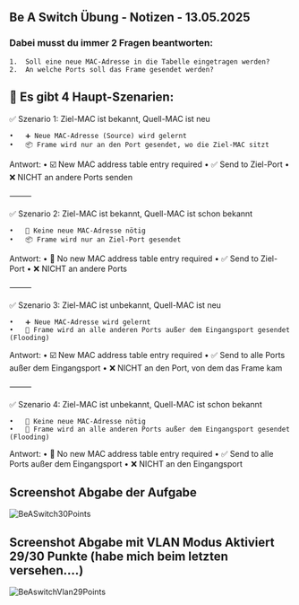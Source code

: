 ## Be A Switch Übung - Notizen - 13.05.2025

### Dabei musst du immer 2 Fragen beantworten:
	1.	Soll eine neue MAC-Adresse in die Tabelle eingetragen werden?
	2.	An welche Ports soll das Frame gesendet werden?

## 🧠 Es gibt 4 Haupt-Szenarien:

✅ Szenario 1: Ziel-MAC ist bekannt, Quell-MAC ist neu

	•	➕ Neue MAC-Adresse (Source) wird gelernt
	•	📦 Frame wird nur an den Port gesendet, wo die Ziel-MAC sitzt

Antwort:
	•	☑️ New MAC address table entry required
	•	✅ Send to Ziel-Port
	•	❌ NICHT an andere Ports senden

⸻

✅ Szenario 2: Ziel-MAC ist bekannt, Quell-MAC ist schon bekannt

	•	🚫 Keine neue MAC-Adresse nötig
	•	📦 Frame wird nur an Ziel-Port gesendet

Antwort:
	•	🔘 No new MAC address table entry required
	•	✅ Send to Ziel-Port
	•	❌ NICHT an andere Ports

⸻

✅ Szenario 3: Ziel-MAC ist unbekannt, Quell-MAC ist neu

	•	➕ Neue MAC-Adresse wird gelernt
	•	📡 Frame wird an alle anderen Ports außer dem Eingangsport gesendet (Flooding)

Antwort:
	•	☑️ New MAC address table entry required
	•	✅ Send to alle Ports außer dem Eingangsport
	•	❌ NICHT an den Port, von dem das Frame kam

⸻

✅ Szenario 4: Ziel-MAC ist unbekannt, Quell-MAC ist schon bekannt

	•	🚫 Keine neue MAC-Adresse nötig
	•	📡 Frame wird an alle anderen Ports außer dem Eingangsport gesendet (Flooding)

Antwort:
	•	🔘 No new MAC address table entry required
	•	✅ Send to alle Ports außer dem Eingangsport
	•	❌ NICHT an den Eingangsport

## Screenshot Abgabe der Aufgabe 

![BeASwitch30Points](https://github.com/user-attachments/assets/a47f800e-c70b-4b82-8f60-9a304e75a719)


## Screenshot Abgabe mit VLAN Modus Aktiviert 29/30 Punkte (habe mich beim letzten versehen....) 

![BeAswitchVlan29Points](https://github.com/user-attachments/assets/807a6d06-4c30-456a-baa8-26593d104620)



